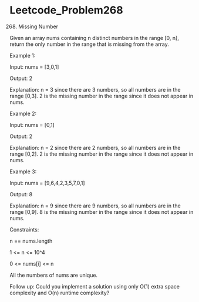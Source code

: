 # Leetcode_Problem268




268. Missing Number





Given an array nums containing n distinct numbers in the range [0, n], return the only number in the range that is missing from the array.

 



Example 1:





Input: nums = [3,0,1]




Output: 2




Explanation: n = 3 since there are 3 numbers, so all numbers are in the range [0,3]. 2 is the missing number in the range since it does not appear in nums.




Example 2:




Input: nums = [0,1]




Output: 2




Explanation: n = 2 since there are 2 numbers, so all numbers are in the range [0,2]. 2 is the missing number in the range since it does not appear in nums.





Example 3:





Input: nums = [9,6,4,2,3,5,7,0,1]




Output: 8






Explanation: n = 9 since there are 9 numbers, so all numbers are in the range [0,9]. 8 is the missing number in the range since it does not appear in nums.




 

Constraints:



n == nums.length




1 <= n <= 10^4




0 <= nums[i] <= n





All the numbers of nums are unique.
 





Follow up: Could you implement a solution using only O(1) extra space complexity and O(n) runtime complexity?
